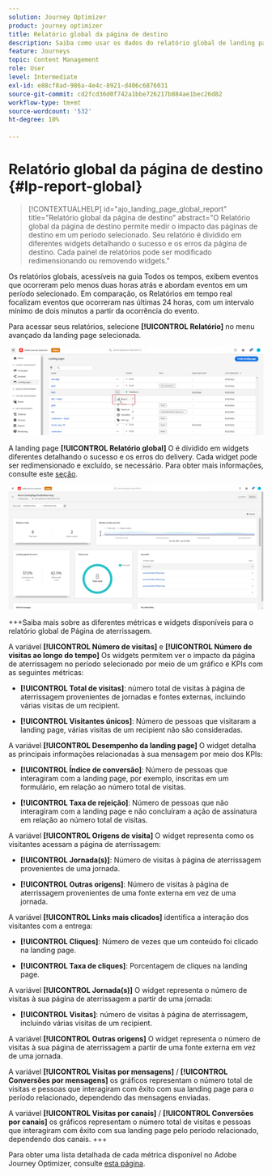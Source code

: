 ```yaml
---
solution: Journey Optimizer
product: journey optimizer
title: Relatório global da página de destino
description: Saiba como usar os dados do relatório global de landing pages
feature: Journeys
topic: Content Management
role: User
level: Intermediate
exl-id: e88cf8ad-986a-4e4c-8921-d406c6876031
source-git-commit: cd2fcd36d0f742a1bbe726217b884ae1bec26d82
workflow-type: tm+mt
source-wordcount: '532'
ht-degree: 10%

---
```


# Relatório global da página de destino {#lp-report-global}

>[!CONTEXTUALHELP]
>id="ajo_landing_page_global_report"
>title="Relatório global da página de destino"
>abstract="O Relatório global da página de destino permite medir o impacto das páginas de destino em um período selecionado. Seu relatório é dividido em diferentes widgets detalhando o sucesso e os erros da página de destino. Cada painel de relatórios pode ser modificado redimensionando ou removendo widgets."

Os relatórios globais, acessíveis na guia Todos os tempos, exibem eventos que ocorreram pelo menos duas horas atrás e abordam eventos em um período selecionado. Em comparação, os Relatórios em tempo real focalizam eventos que ocorreram nas últimas 24 horas, com um intervalo mínimo de dois minutos a partir da ocorrência do evento.

Para acessar seus relatórios, selecione **[!UICONTROL Relatório]** no menu avançado da landing page selecionada.

![](assets/landing_page_report.png)

A landing page **[!UICONTROL Relatório global]** O é dividido em widgets diferentes detalhando o sucesso e os erros do delivery. Cada widget pode ser redimensionado e excluído, se necessário. Para obter mais informações, consulte este [seção](global-report.md).

![](assets/landing_page_global.png)

+++Saiba mais sobre as diferentes métricas e widgets disponíveis para o relatório global de Página de aterrissagem.

A variável **[!UICONTROL Número de visitas]** e **[!UICONTROL Número de visitas ao longo do tempo]** Os widgets permitem ver o impacto da página de aterrissagem no período selecionado por meio de um gráfico e KPIs com as seguintes métricas:

* **[!UICONTROL Total de visitas]**: número total de visitas à página de aterrissagem provenientes de jornadas e fontes externas, incluindo várias visitas de um recipient.

* **[!UICONTROL Visitantes únicos]**: Número de pessoas que visitaram a landing page, várias visitas de um recipient não são consideradas.

A variável **[!UICONTROL Desempenho da landing page]** O widget detalha as principais informações relacionadas à sua mensagem por meio dos KPIs:

* **[!UICONTROL Índice de conversão]**: Número de pessoas que interagiram com a landing page, por exemplo, inscritas em um formulário, em relação ao número total de visitas.

* **[!UICONTROL Taxa de rejeição]**: Número de pessoas que não interagiram com a landing page e não concluíram a ação de assinatura em relação ao número total de visitas.

A variável **[!UICONTROL Origens de visita]** O widget representa como os visitantes acessam a página de aterrissagem:

* **[!UICONTROL Jornada(s)]**: Número de visitas à página de aterrissagem provenientes de uma jornada.

* **[!UICONTROL Outras origens]**: Número de visitas à página de aterrissagem provenientes de uma fonte externa em vez de uma jornada.

A variável **[!UICONTROL Links mais clicados]** identifica a interação dos visitantes com a entrega:

* **[!UICONTROL Cliques]**: Número de vezes que um conteúdo foi clicado na landing page.

* **[!UICONTROL Taxa de cliques]**: Porcentagem de cliques na landing page.

A variável **[!UICONTROL Jornada(s)]** O widget representa o número de visitas à sua página de aterrissagem a partir de uma jornada:

* **[!UICONTROL Visitas]**: número de visitas à página de aterrissagem, incluindo várias visitas de um recipient.

A variável **[!UICONTROL Outras origens]** O widget representa o número de visitas à sua página de aterrissagem a partir de uma fonte externa em vez de uma jornada.

A variável **[!UICONTROL Visitas por mensagens]** / **[!UICONTROL Conversões por mensagens]** os gráficos representam o número total de visitas e pessoas que interagiram com êxito com sua landing page para o período relacionado, dependendo das mensagens enviadas.

A variável **[!UICONTROL Visitas por canais]** / **[!UICONTROL Conversões por canais]** os gráficos representam o número total de visitas e pessoas que interagiram com êxito com sua landing page pelo período relacionado, dependendo dos canais.
+++

Para obter uma lista detalhada de cada métrica disponível no Adobe Journey Optimizer, consulte [esta página](global-report.md#list-of-components-global).
